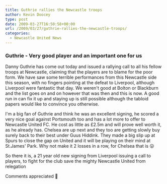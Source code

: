 ```yaml
---
title: Guthrie rallies the Newcastle troops
author: Kevin Doocey
type: post
date: 2009-03-27T16:50:58+00:00
url: /2009/03/27/guthrie-rallies-the-newcastle-troops/
categories:
  - Newcastle United News
---
```


### Guthrie - Very good player and an important one for us

Danny Guthrie has come out today and issued a rallying call to all his fellow troops at Newcastle, claiming that the players are to blame for the poor form. We have saw some terrible performances from this Newcastle side this season, with no fingers pointing at the defeat to Liverpool, although Liverpool were fantastic that day. We weren't good at Bolton or Blackburn and the list goes on and on however that was then and this is now. A good run in can fix it up and staying up is still possible although the tabloid papers would like to convince you otherwise.

I'm a big fan of Guthrie and think he was an excellent signing, he scored a very nice goal against Portsmouth too and has a lot more to offer to Newcastle United FC. He cost as little as £2.5m and will prove well worth it, as he already has. Chelsea are up next and they too are getting slowly buy surely back to their best under Guus Hiddink. They made a big slip up at Spurs to close the gap on United and it will be playing on their mind at St.James' Park. Why not make it 2 losses in a row, for Chelsea that is 😛

So there it is, a 21 year old new signing from Liverpool issuing a call to players, to fight for the club save the mighty Newcastle United from relegation

Comments appreciated 🙂
